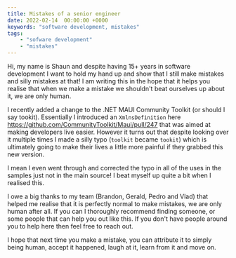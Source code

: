 ```yaml
---
title: Mistakes of a senior engineer
date: 2022-02-14  00:00:00 +0000
keywords: "software development, mistakes"
tags:
    - "sofware development"
    - "mistakes"
---
```


Hi, my name is Shaun and despite having 15+ years in software development I want to hold my hand up and show that I still make mistakes and silly mistakes at that! I am writing this in the hope that it helps you realise that when we make a mistake we shouldn't beat ourselves up about it, we are only human.

I recently added a change to the .NET MAUI Community Toolkit (or should I say tookit). Essentially I introduced an `XmlnsDefinition` here https://github.com/CommunityToolkit/Maui/pull/247 that was aimed at making developers live easier. However it turns out that despite looking over it multiple times I made a silly typo (`toolkit` became `tookit`) which is ultimately going to make their lives a little more painful if they grabbed this new version.

I mean I even went through and corrected the typo in all of the uses in the samples just not in the main source! I beat myself up quite a bit when I realised this.

I owe a big thanks to my team (Brandon, Gerald, Pedro and Vlad) that helped me realise that it is perfectly normal to make mistakes, we are only human after all. If you can I thoroughly recommend finding someone, or some people that can help you out like this. If you don't have people around you to help here then feel free to reach out.

I hope that next time you make a mistake, you can attribute it to simply being human, accept it happened, laugh at it, learn from it and move on.